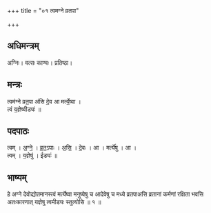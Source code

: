+++
title = "०१ त्वमग्ने व्रतपा"

+++
## अधिमन्त्रम्
अग्निः। वत्सः काण्वः। प्रतिष्ठा।

## मन्त्रः
त्वम॑ग्ने व्रत॒पा अ॑सि दे॒व आ मर्त्ये॒ष्वा ।  
त्वं य॒ज्ञेष्वीड्यः॑ ॥

## पदपाठः
त्वम् । अ॒ग्ने॒ । व्र॒त॒ऽपाः । अ॒सि॒ । दे॒वः । आ । मर्त्ये॑षु । आ ।  
त्वम् । य॒ज्ञेषु॑ । ईड्यः॑ ॥

## भाष्यम्
हे अग्ने देवोद्योतमानस्त्वं मर्त्येष्वा मनुष्येषु च आदेवेषु च मध्ये व्रतपाअसि व्रतानां कर्मणां रक्षिता भवसि अतःकारणात् यज्ञेषु त्वमीड्यः स्तुत्योसि ॥ १ ॥
